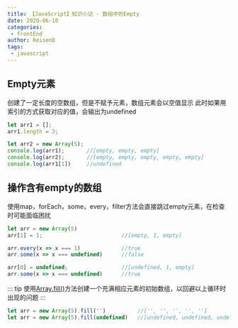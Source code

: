 ```yaml
---
title: 【JavaScript】知识小记 - 数组中的Empty
date: 2020-06-10
categories:
 - frontEnd
author: ReisenD
tags:
 - javascript
---
```


## Empty元素
创建了一定长度的空数组，但是不赋予元素，数组元素会以空值显示
此时如果用索引的方式获取对应的值，会输出为undefined
```js
let arr1 = [];
arr1.length = 3;

let arr2 = new Array(5);
console.log(arr1);       //[empty, empty, empty]
console.log(arr2);       //[empty, empty, empty, empty, empty]
console.log(arr1[1])     //undefined
```

## 操作含有empty的数组
使用map，forEach，some，every，filter方法会直接跳过empty元素，在检查时可能面临困扰
```js
let arr = new Array(5)
arr[1] = 1;                         //[empty, 1, empty]

arr.every(x => x === 1)             //true
arr.some(x => x === undefined)      //false

arr[0] = undefined;                 //[undefined, 1, empty]
arr.some(x => x === undefined)      //true
```
::: tip
使用[Array.fill()](https://developer.mozilla.org/zh-CN/docs/Web/JavaScript/Reference/Global_Objects/Array/fill)方法创建一个充满相应元素的初始数组，以回避以上循环时出现的问题
:::
```js
let arr = new Array(5).fill('')          //['', '', '', '', '']
let arr = new Array(5).fill(undefined)   //[undefined, undefined, undefined, undefined, undefined]
```